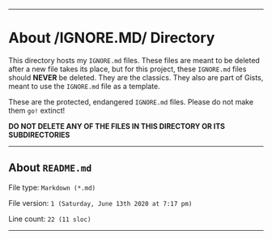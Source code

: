 ***

# About /IGNORE.MD/ Directory

This directory hosts my `IGNORE.md` files. These files are meant to be deleted after a new file takes its place, but for this project, these `IGNORE.md` files should **NEVER** be deleted. They are the classics. They also are part of Gists, meant to use the `IGNORE.md` file as a template.

These are the protected, endangered `IGNORE.md` files. Please do not make them `go!` extinct!

**DO NOT DELETE ANY OF THE FILES IN THIS DIRECTORY OR ITS SUBDIRECTORIES**

***

## About `README.md`

File type: `Markdown (*.md)`

File version: `1 (Saturday, June 13th 2020 at 7:17 pm)`

Line count: `22 (11 sloc)`

***
